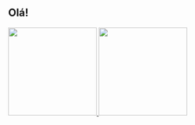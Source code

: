 ## Olá!

<a href="https://github.com/drifernandes">
  <img height="180cm" src="https://github-readme-stats.vercel.app/api?username=drifernandes&show_icons=true"/>
  <img height="180cm" src="https://github-readme-stats.vercel.app/api/top-langs/?username=drifernandes&layout-compact"/>
  </a>

